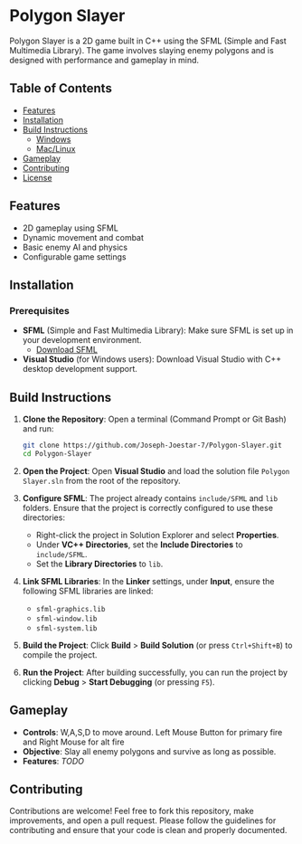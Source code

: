 # Polygon Slayer

Polygon Slayer is a 2D game built in C++ using the SFML (Simple and Fast Multimedia Library). The game involves slaying enemy polygons and is designed with performance and gameplay in mind.

## Table of Contents
- [Features](#features)
- [Installation](#installation)
- [Build Instructions](#build-instructions)
  - [Windows](#windows)
  - [Mac/Linux](#maclinux)
- [Gameplay](#gameplay)
- [Contributing](#contributing)
- [License](#license)

## Features
- 2D gameplay using SFML
- Dynamic movement and combat
- Basic enemy AI and physics
- Configurable game settings

## Installation

### Prerequisites
- **SFML** (Simple and Fast Multimedia Library): Make sure SFML is set up in your development environment.
  - [Download SFML](https://www.sfml-dev.org/download.php)
- **Visual Studio** (for Windows users): Download Visual Studio with C++ desktop development support.

## Build Instructions

1. **Clone the Repository**:
   Open a terminal (Command Prompt or Git Bash) and run:
   ```bash
   git clone https://github.com/Joseph-Joestar-7/Polygon-Slayer.git
   cd Polygon-Slayer
2. **Open the Project**: Open **Visual Studio** and load the solution file `Polygon Slayer.sln` from the root of the repository.

3. **Configure SFML**: The project already contains `include/SFML` and `lib` folders. Ensure that the project is correctly configured to use these directories:
    - Right-click the project in Solution Explorer and select **Properties**.
    - Under **VC++ Directories**, set the **Include Directories** to `include/SFML`.
    - Set the **Library Directories** to `lib`.

4. **Link SFML Libraries**: In the **Linker** settings, under **Input**, ensure the following SFML libraries are linked:
    - `sfml-graphics.lib`
    - `sfml-window.lib`
    - `sfml-system.lib`

5. **Build the Project**: Click **Build** > **Build Solution** (or press `Ctrl+Shift+B`) to compile the project.

6. **Run the Project**: After building successfully, you can run the project by clicking **Debug** > **Start Debugging** (or pressing `F5`).

## Gameplay

- **Controls**: W,A,S,D to move around. Left Mouse Button for primary fire and Right Mouse for alt fire
- **Objective**: Slay all enemy polygons and survive as long as possible.
- **Features**: *TODO*

## Contributing

Contributions are welcome! Feel free to fork this repository, make improvements, and open a pull request. Please follow the guidelines for contributing and ensure that your code is clean and properly documented.
